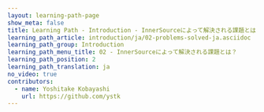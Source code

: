 ```yaml
---
layout: learning-path-page
show_meta: false
title: Learning Path - Introduction - InnerSourceによって解決される課題とは？
learning_path_article: introduction/ja/02-problems-solved-ja.asciidoc
learning_path_group: Introduction
learning_path_menu_title: 02 - InnerSourceによって解決される課題とは？
learning_path_position: 2
learning_path_translation: ja
no_video: true
contributors:
  - name: Yoshitake Kobayashi
    url: https://github.com/ystk
---
```

<!--- This file autogenerated from https://github.com/InnerSourceCommons/InnerSourceLearningPath/blob/master/scripts/generate_learning_path_markdown.js -->